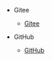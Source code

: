 <!-- _navbar.md -->

* Gitee
  * [Gitee](https://gitee.com/langxiaoke/projects)


* GitHub
  * [GitHub](https://github.com/wolfXSir/jenkins)


	